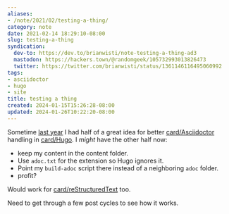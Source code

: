```yaml
---
aliases:
- /note/2021/02/testing-a-thing/
category: note
date: 2021-02-14 18:29:10-08:00
slug: testing-a-thing
syndication:
  dev-to: https://dev.to/brianwisti/note-testing-a-thing-ad3
  mastodon: https://hackers.town/@randomgeek/105732993013826473
  twitter: https://twitter.com/brianwisti/status/1361146116495060992
tags:
- asciidoctor
- hugo
- site
title: testing a thing
created: 2024-01-15T15:26:28-08:00
updated: 2024-01-26T10:22:20-08:00
---
```


Sometime [last year](../../2020/05/letting-ruby-build-asciidoctor-files-for-hugo.md) I had half of a great idea for better [card/Asciidoctor](../../../card/Asciidoctor.md)
handling in [card/Hugo](../../../card/Hugo.md). I *might* have the other half now:

* keep my content in the content folder.
* Use `adoc.txt` for the extension so Hugo ignores it.
* Point my `build-adoc` script there instead of a neighboring `adoc` folder.
* profit?

Would work for [card/reStructuredText](../../../card/reStructuredText.md) too.

Need to get through a few post cycles to see how it works.
